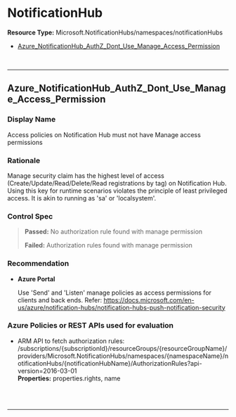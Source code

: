 # NotificationHub

**Resource Type:** Microsoft.NotificationHubs/namespaces/notificationHubs

<!-- TOC -->

- [Azure_NotificationHub_AuthZ_Dont_Use_Manage_Access_Permission](#azure_notificationhub_authz_dont_use_manage_access_permission)

<!-- /TOC -->
<br/>

___ 

## Azure_NotificationHub_AuthZ_Dont_Use_Manage_Access_Permission 

### Display Name 
Access policies on Notification Hub must not have Manage access permissions 

### Rationale 
Manage security claim has the highest level of access (Create/Update/Read/Delete/Read registrations by tag) on Notification Hub. Using this key for runtime scenarios violates the principle of least privileged access. It is akin to running as 'sa' or 'localsystem'. 

### Control Spec 

> **Passed:** 
> No authorization rule found with manage permission
> 
> **Failed:** 
> Authorization rules found with manage permission
> 
### Recommendation 

- **Azure Portal** 

	 Use 'Send' and 'Listen' manage policies as access permissions for clients and back ends. Refer: https://docs.microsoft.com/en-us/azure/notification-hubs/notification-hubs-push-notification-security 

<!-- - **PowerShell** 

	 ```powershell 
	 $variable = 'apple' 
	 ```  

- **Enforcement Policy** 

	 [![Link to Azure Policy](https://raw.githubusercontent.com/MSFT-Chirag/AzTS-docs/main/Assets/View_Definition.jpg)](https://portal.azure.com/#blade/Microsoft_Azure_Policy/CreatePolicyDefinitionBlade/uri/<policy-raw-link>) 

	 [![Link to Azure Policy](https://raw.githubusercontent.com/MSFT-Chirag/AzTS-docs/main/Assets/Deploy_To_Azure.jpg)](https://portal.azure.com/#blade/Microsoft_Azure_Policy/CreatePolicyDefinitionBlade/uri/<policy-raw-link>) 
-->

### Azure Policies or REST APIs used for evaluation 

- ARM API to fetch authorization rules: /subscriptions/{subscriptionId}/resourceGroups/{resourceGroupName}/providers/Microsoft.NotificationHubs/namespaces/{namespaceName}/notificationHubs/{notificationHubName}/AuthorizationRules?api-version=2016-03-01<br />
**Properties:** properties.rights, name
 <br />

<br />

___ 

